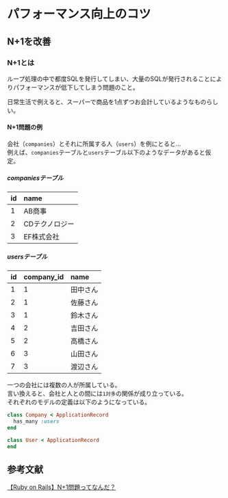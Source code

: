 # パフォーマンス向上のコツ

## N+1を改善


### N+1とは

ループ処理の中で都度SQLを発行してしまい、大量のSQLが発行されることによりパフォーマンスが低下してしまう問題のこと。<br />


日常生活で例えると、スーパーで商品を1点ずつお会計しているようなものらしい。


#### N+1問題の例
会社（`companies`）とそれに所属する人（`users`）を例にとると...<br />
例えば、`companies`テーブルと`users`テーブル以下のようなデータがあると仮定。<br />

##### companiesテーブル
| id   | name           |
|:-----|:---------------|
| 1    | AB商事         |
| 2    | CDテクノロジー |
| 3    | EF株式会社     |

##### usersテーブル

| id   | company_id     | name        |
|:-----|:---------------|:------------|
| 1    | 1              | 田中さん    |
| 2    | 1              | 佐藤さん    |
| 3    | 1              | 鈴木さん    |
| 4    | 2              | 吉田さん    |
| 5    | 2              | 高橋さん    |
| 6    | 3              | 山田さん    |
| 7    | 3              | 渡辺さん    |

一つの会社には複数の人が所属している。<br />
言い換えると、会社と人との間には`1対多`の関係が成り立っている。<br />
それぞれのモデルの定義は以下のようになっている。



```:rails:app/models/company.rb
class Company < ApplicationRecord
  has_many :users
end
```


```:rails:app/models/user.rb
class User < ApplicationRecord
end

```
## 参考文献

[【Ruby on Rails】N+1問題ってなんだ？](https://qiita.com/massaaaaan/items/4eb770f20e636f7a1361)
